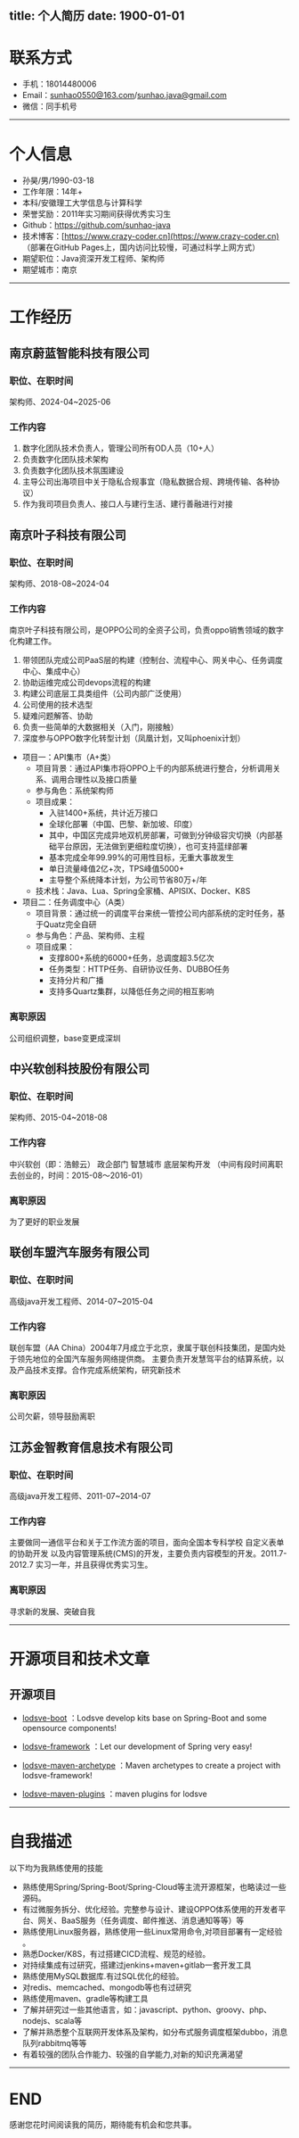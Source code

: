 title: 个人简历
date: 1900-01-01
---

<style>
    div.img-item {
        display: inherit;
    }
    
    br {
        display: none;
    }
</style>

# 联系方式

- 手机：18014480006
- Email：sunhao0550@163.com/sunhao.java@gmail.com
- 微信：同手机号

---

# 个人信息

 - 孙昊/男/1990-03-18 
 - 工作年限：14年+
 - 本科/安徽理工大学信息与计算科学
 - 荣誉奖励：2011年实习期间获得优秀实习生
 - Github：[https://github.com/sunhao-java ](https://github.com/sunhao-java)
 - 技术博客：[https://www.crazy-coder.cn](https://www.crazy-coder.cn) （部署在GitHub Pages上，国内访问比较慢，可通过科学上网方式）
 - 期望职位：Java资深开发工程师、架构师
 - 期望城市：南京
 
---

# 工作经历

## 南京蔚蓝智能科技有限公司
### 职位、在职时间
架构师、2024-04~2025-06

### 工作内容
1. 数字化团队技术负责人，管理公司所有OD人员（10+人）
2. 负责数字化团队技术架构
3. 负责数字化团队技术氛围建设
4. 主导公司出海项目中关于隐私合规事宜（隐私数据合规、跨境传输、各种协议）
5. 作为我司项目负责人、接口人与建行生活、建行善融进行对接

## 南京叶子科技有限公司

### 职位、在职时间
架构师、2018-08~2024-04

### 工作内容
南京叶子科技有限公司，是OPPO公司的全资子公司，负责oppo销售领域的数字化构建工作。
1. 带领团队完成公司PaaS层的构建（控制台、流程中心、网关中心、任务调度中心、集成中心）
2. 协助运维完成公司devops流程的构建
3. 构建公司底层工具类组件（公司内部广泛使用）
4. 公司使用的技术选型
5. 疑难问题解答、协助
6. 负责一些简单的大数据相关（入门，刚接触）
7. 深度参与OPPO数字化转型计划（凤凰计划，又叫phoenix计划）
  - 项目一：API集市（A+类）
    - 项目背景：通过API集市将OPPO上千的内部系统进行整合，分析调用关系、调用合理性以及接口质量
    - 参与角色：系统架构师
    - 项目成果：
      - 入驻1400+系统，共计近万接口
      - 全球化部署（中国、巴黎、新加坡、印度）
      - 其中，中国区完成异地双机房部署，可做到分钟级容灾切换（内部基础平台原因，无法做到更细粒度切换），也可支持蓝绿部署
      - 基本完成全年99.99%的可用性目标，无重大事故发生
      - 单日流量峰值2亿+次，TPS峰值5000+
      - 主导整个系统降本计划，为公司节省80万+/年
    - 技术栈：Java、Lua、Spring全家桶、APISIX、Docker、K8S  
  - 项目二：任务调度中心（A类）
    - 项目背景：通过统一的调度平台来统一管控公司内部系统的定时任务，基于Quatz完全自研
    - 参与角色：产品、架构师、主程
    - 项目成果：
      - 支撑800+系统的6000+任务，总调度超3.5亿次
      - 任务类型：HTTP任务、自研协议任务、DUBBO任务
      - 支持分片和广播
      - 支持多Quartz集群，以降低任务之间的相互影响

### 离职原因      
公司组织调整，base变更成深圳

## 中兴软创科技股份有限公司

### 职位、在职时间
架构师、2015-04~2018-08

### 工作内容

中兴软创（即：浩鲸云） 政企部门 智慧城市 底层架构开发 （中间有段时间离职去创业的，时间：2015-08～2016-01）

### 离职原因
为了更好的职业发展

## 联创车盟汽车服务有限公司

### 职位、在职时间
高级java开发工程师、2014-07~2015-04

### 工作内容

联创车盟（AA China）2004年7月成立于北京，隶属于联创科技集团，是国内处于领先地位的全国汽车服务网络提供商。 
主要负责开发慧驾平台的结算系统，以及产品技术支撑。合作完成系统架构，研究新技术

### 离职原因
公司欠薪，领导鼓励离职

## 江苏金智教育信息技术有限公司

### 职位、在职时间
高级java开发工程师、2011-07~2014-07

### 工作内容

主要做同一通信平台和关于工作流方面的项目，面向全国本专科学校 
自定义表单的协助开发 
以及内容管理系统(CMS)的开发，主要负责内容模型的开发。2011.7-2012.7  实习一年，并且获得优秀实习生。

### 离职原因
寻求新的发展、突破自我

---

# 开源项目和技术文章

## 开源项目

- [lodsve-boot](https://github.com/lodsve/lodsve-boot) ：Lodsve develop kits base on Spring-Boot and some opensource components! 

    <div class="github-widget" data-repo="lodsve/lodsve-boot"></div>

- [lodsve-framework](https://github.com/lodsve/lodsve-framework) ：Let our development of Spring very easy! 

    <div class="github-widget" data-repo="lodsve/lodsve-framework"></div>

- [lodsve-maven-archetype](https://github.com/lodsve/lodsve-maven-archetype) ：Maven archetypes to create a project with lodsve-framework!

    <div class="github-widget" data-repo="lodsve/lodsve-maven-archetype"></div>

- [lodsve-maven-plugins](https://github.com/lodsve/lodsve-maven-plugins) ：maven plugins for lodsve

    <div class="github-widget" data-repo="lodsve/lodsve-maven-plugins"></div>
    
---    
 
# 自我描述

以下均为我熟练使用的技能

- 熟练使用Spring/Spring-Boot/Spring-Cloud等主流开源框架，也略读过一些源码。
- 有过微服务拆分、优化经验。完整参与设计、建设OPPO体系使用的开发者平台、网关、BaaS服务（任务调度、邮件推送、消息通知等等）等
- 熟练使用Linux服务器，熟练使用一些Linux常用命令,对项目部署有一定经验 。
- 熟悉Docker/K8S，有过搭建CICD流程、规范的经验。
- 对持续集成有过研究，搭建过jenkins+maven+gitlab一套开发工具 
- 熟练使用MySQL数据库.有过SQL优化的经验。
- 对redis、memcached、mongodb等也有过研究 
- 熟练使用maven、gradle等构建工具 
- 了解并研究过一些其他语言，如：javascript、python、groovy、php、nodejs、scala等 
- 了解并熟悉整个互联网开发体系及架构，如分布式服务调度框架dubbo，消息队列rabbitmq等等 
- 有着较强的团队合作能力、较强的自学能力,对新的知识充满渴望

---

# END
感谢您花时间阅读我的简历，期待能有机会和您共事。


